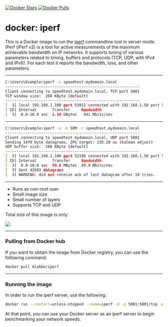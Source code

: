 [![Docker Stars](https://img.shields.io/docker/stars/mlabbe/iperf.svg)](https://hub.docker.com/r/mlabbe/iperf/) [![Docker Pulls](https://img.shields.io/docker/pulls/mlabbe/iperf.svg)](https://hub.docker.com/r/mlabbe/iperf/)

# docker: iperf

This is a Docker image to run the [iperf](http://sourceforge.net/projects/iperf/) commandline tool in server mode.
iPerf (iPerf v2) is a tool for active measurements of the maximum achievable bandwidth on IP networks.
It supports tuning of various parameters related to timing, buffers and protocols (TCP, UDP, with IPv4 and IPv6).
For each test it reports the bandwidth, loss, and other parameters.

________________________________________
```sh
C:\Users\Example>iperf -c speedtest.mydomain.local
------------------------------------------------------------
Client connecting to speedtest.mydomain.local, TCP port 5001
TCP window size:  208 KByte (default)
------------------------------------------------------------
[  3] local 192.168.1.100 port 53912 connected with 192.168.1.50 port 5001
[ ID] Interval       Transfer     Bandwidth
[  3]  0.0-10.0 sec  1.10 GBytes   941 Mbits/sec
```
________________________________________
```sh
C:\Users\Example>iperf -u -b 50M -c speedtest.mydomain.local
------------------------------------------------------------
Client connecting to speedtest.mydomain.local, UDP port 5001
Sending 1470 byte datagrams, IPG target: 235.20 us (kalman adjust)
UDP buffer size:  208 KByte (default)
------------------------------------------------------------
[  3] local 192.168.1.100 port 52186 connected with 192.168.1.50 port 5001
[ ID] Interval       Transfer     Bandwidth
[  3]  0.0-10.0 sec  59.6 MBytes  49.9 Mbits/sec
[  3] Sent 42501 datagrams
[  3] WARNING: did not receive ack of last datagram after 10 tries.
```
________________________________________
- Runs as non-root user
- Small image size
- Small number of layers
- Supports TCP and UDP

Total size of this image is only:

[![](https://images.microbadger.com/badges/image/mlabbe/iperf.svg)](https://microbadger.com/images/mlabbe/iperf)

________________________________________
### Pulling from Docker hub
If you want to obtain the image from Docker registry, you can use the following command:
```sh
docker pull mlabbe/iperf
```
________________________________________
### Running the image
In order to run the iperf server, use the following:
```sh
docker run --restart=unless-stopped --name=iperf -d -p 5001:5001/tcp -p 5001:5001/udp mlabbe/iperf
```
At that point, you can use your Docker server as an iperf server to begin
benchmarking your network speeds.
